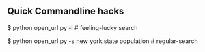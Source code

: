 ## Quick Commandline hacks

$ python open_url.py -l # feeling-lucky search

$ python open_url.py -s new york state population # regular-search